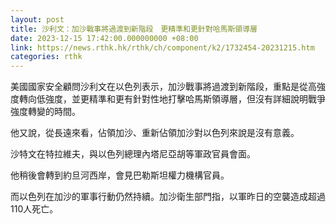 ```yaml
---
layout: post
title: 沙利文：加沙戰事將過渡到新階段　更精準和更針對哈馬斯領導層
date: 2023-12-15 17:42:00.000000000 +08:00
link: https://news.rthk.hk/rthk/ch/component/k2/1732454-20231215.htm
categories: rthk
---
```


美國國家安全顧問沙利文在以色列表示，加沙戰事將過渡到新階段，重點是從高強度轉向低強度，並更精準和更有針對性地打擊哈馬斯領導層，但沒有詳細說明戰爭強度轉變的時間。

他又說，從長遠來看，佔領加沙、重新佔領加沙對以色列來說是沒有意義。

沙特文在特拉維夫，與以色列總理內塔尼亞胡等軍政官員會面。

他稍後會轉到約旦河西岸，會見巴勒斯坦權力機構官員。

而以色列在加沙的軍事行動仍然持續。加沙衛生部門指，以軍昨日的空襲造成超過110人死亡。
